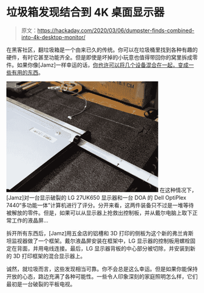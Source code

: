 # 垃圾箱发现结合到 4K 桌面显示器

> 原文：<https://hackaday.com/2020/03/06/dumpster-finds-combined-into-4k-desktop-monitor/>

在黑客社区，翻垃圾箱是一个由来已久的传统。你可以在垃圾桶里找到各种有趣的硬件，有时它甚至功能齐全。但是即使是坏掉的小玩意也值得带回你的窝里拆成零件。如果你像[Jamz]一样幸运的话，[你也许可以将几个设备混合在一起，变成一些有用的东西](https://www.instructables.com/id/DIY-4K-HDR-Monitor/)。

[![](img/5c3adf12d807b7f28317da42c53a3da1.png)](https://hackaday.com/wp-content/uploads/2020/02/trashmonitor_detail2.jpg) 在这种情况下，[Jamz]对一台显示破裂的 LG 27UK650 显示器和一台 DOA 的 Dell OptiPlex 7440“多功能一体”计算机进行了评分。分开来看，这两件装备只不过是一堆等待被解放的零件。但是，如果可以从显示器上抢救出控制板，并从戴尔电脑上取下正常工作的液晶屏…

拆开所有东西后，[Jamz]用五金店的铝槽和 3D 打印的侧板为这个新的弗兰肯斯坦监视器做了一个框架。戴尔液晶屏安装在框架中，LG 显示器的控制板用螺栓固定在背面，并用电线连接。最后，LG 显示器背板的中心部分被切除，并安装到新的 3D 打印框架的混合显示器上。

诚然，就垃圾而言，这些发现相当可靠。你不会总是这么幸运。但是如果你能保持开放的心态，路边充满了各种可能性。一些令人印象深刻的家庭照明怎么样，它们最初是一台破裂的平板电视。